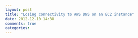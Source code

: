 ```yaml
---
layout: post
title: "Losing connectivity to AWS DNS on an EC2 instance"
date: 2012-12-10 14:38
comments: true
categories: 
---
```

